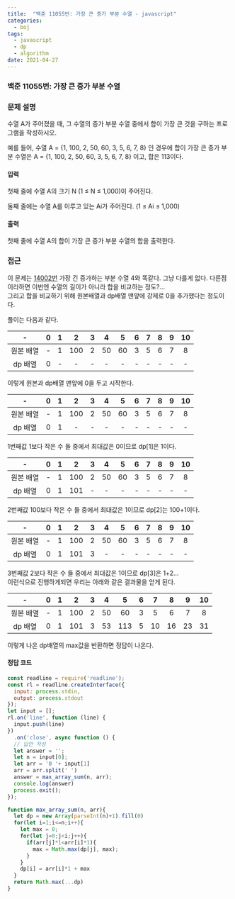 ```yaml
---
title:  "백준 11055번: 가장 큰 증가 부분 수열 - javascript"
categories: 
  - boj
tags:
  - javascript
  - dp
  - algorithm
date: 2021-04-27
---
```

### 백준 11055번: 가장 큰 증가 부분 수열

### 문제 설명 
수열 A가 주어졌을 때, 그 수열의 증가 부분 수열 중에서 합이 가장 큰 것을 구하는 프로그램을 작성하시오.

예를 들어, 수열 A = {1, 100, 2, 50, 60, 3, 5, 6, 7, 8} 인 경우에 합이 가장 큰 증가 부분 수열은 A = {1, 100, 2, 50, 60, 3, 5, 6, 7, 8} 이고, 합은 113이다.

#### 입력
첫째 줄에 수열 A의 크기 N (1 ≤ N ≤ 1,000)이 주어진다.

둘째 줄에는 수열 A를 이루고 있는 Ai가 주어진다. (1 ≤ Ai ≤ 1,000)

#### 출력
첫째 줄에 수열 A의 합이 가장 큰 증가 부분 수열의 합을 출력한다.
### 접근   
이 문제는 [14002번](../14002) 가장 긴 증가하는 부분 수열 4와 똑같다.
그냥 다를게 없다.
다른점이라하면 이번엔 수열의 길이가 아니라 합을 비교하는 정도?...   
그리고 합을 비교하기 위해 원본배열과 dp배열 맨앞에 강제로 0을 추가했다는 정도이다.

풀이는 다음과 같다.   

|-|0|1|2|3|4|5|6|7|8|9|10|
|:-:|:-:|:-:|:-:|:-:|:-:|:-:|:-:|:-:|:-:|:-:|:-:|
|원본 배열|-|1|100|2|50|60|3|5|6|7|8|
|dp 배열|0|-|-|-|-|-|-|-|-|-|-|   

이렇게 원본과 dp배열 맨앞에 0을 두고 시작한다.   

|-|0|1|2|3|4|5|6|7|8|9|10|
|:-:|:-:|:-:|:-:|:-:|:-:|:-:|:-:|:-:|:-:|:-:|:-:|
|원본 배열|-|1|100|2|50|60|3|5|6|7|8|
|dp 배열|0|1|-|-|-|-|-|-|-|-|-|   

1번째값 1보다 작은 수 들 중에서 최대값은 0이므로 dp[1]은 1이다.   

|-|0|1|2|3|4|5|6|7|8|9|10|
|:-:|:-:|:-:|:-:|:-:|:-:|:-:|:-:|:-:|:-:|:-:|:-:|
|원본 배열|-|1|100|2|50|60|3|5|6|7|8|
|dp 배열|0|1|101|-|-|-|-|-|-|-|-|   

2번째값 100보다 작은 수 들 중에서 최대값은 1이므로 dp[2]는 100+1이다.   

|-|0|1|2|3|4|5|6|7|8|9|10|
|:-:|:-:|:-:|:-:|:-:|:-:|:-:|:-:|:-:|:-:|:-:|:-:|
|원본 배열|-|1|100|2|50|60|3|5|6|7|8|
|dp 배열|0|1|101|3|-|-|-|-|-|-|-|   

3번째값 2보다 작은 수 들 중에서 최대값은 1이므로 dp[3]은 1+2...   
이런식으로 진행하게되면 우리는 아래와 같은 결과물을 얻게 된다.   

|-|0|1|2|3|4|5|6|7|8|9|10|
|:-:|:-:|:-:|:-:|:-:|:-:|:-:|:-:|:-:|:-:|:-:|:-:|
|원본 배열|-|1|100|2|50|60|3|5|6|7|8|
|dp 배열|0|1|101|3|53|113|5|10|16|23|31|   

이렇게 나온 dp배열의 max값을 반환하면 정답이 나온다.

#### 정답 코드
```js
const readline = require('readline');
const rl = readline.createInterface({
  input: process.stdin,
  output: process.stdout
});
let input = [];
rl.on('line', function (line) {
  input.push(line)
})
  .on('close', async function () {
  // 답안 작성
  let answer = '';
  let n = input[0];
  let arr = '0 '+ input[1]
  arr = arr.split(' ')
  answer = max_array_sum(n, arr);  
  console.log(answer)
  process.exit();
});

function max_array_sum(n, arr){
  let dp = new Array(parseInt(n)+1).fill(0)
  for(let i=1;i<=n;i++){
    let max = 0;
    for(let j=0;j<i;j++){      
      if(arr[j]*1<arr[i]*1){
        max = Math.max(dp[j], max);
      }
    }
    dp[i] = arr[i]*1 + max
  }
  return Math.max(...dp)
}
```